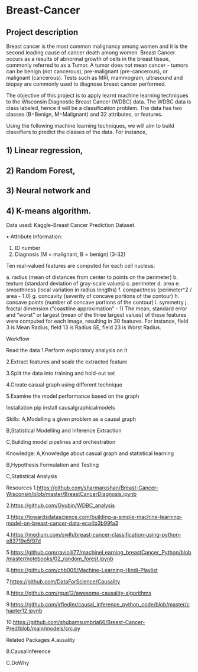 # Breast-Cancer

## Project description

Breast cancer is the most common malignancy among women and it is the second leading cause of cancer death among women. Breast Cancer occurs as a results of abnormal growth of cells in the breast tissue, commonly referred to as a Tumor. A tumor does not mean cancer - tumors can be benign (not cancerous), pre-malignant (pre-cancerous), or malignant (cancerous). Tests such as MRI, mammogram, ultrasound and biopsy are commonly used to diagnose breast cancer performed.

The objective of this project is to apply learnt machine learning techniques to the Wisconsin Diagnostic Breast Cancer (WDBC) data. The WDBC data is class labeled, hence it will be a classification problem. The data has two classes (B=Benign, M=Malignant) and 32 attributes, or features.

Using the following machine learning techniques, we will aim to build classifiers to predict the classes of the data. For instance, 

## 1) Linear regression,

## 2) Random Forest, 

## 3) Neural network and 

## 4) K-means algorithm.

Data used:  Kaggle-Breast Cancer Prediction Dataset.

•	Attribute Information:

1.	ID number 
2.  Diagnosis (M = malignant, B = benign) (3-32)

Ten real-valued features are computed for each cell nucleus:

a.	radius (mean of distances from center to points on the perimeter)
b.	texture (standard deviation of gray-scale values)
c.	perimeter
d.	area
e.	smoothness (local variation in radius lengths)
f.	compactness (perimeter^2 / area - 1.0)
g.	concavity (severity of concave portions of the contour)
h.	concave points (number of concave portions of the contour)
i.	symmetry
j.	fractal dimension (“coastline approximation” - 1)
The mean, standard error and “worst” or largest (mean of the three largest values) of these features were computed for each image, resulting in 30 features. For instance, field 3 is Mean Radius, field 13 is Radius SE, field 23 is Worst Radius.

Workflow
 
 Read the data
1.Perform exploratory analysis on it

2.Extract features and scale the extracted feature

3.Split the data into training and hold-out set

4.Create casual graph using different technique

5.Examine the model performance based on the graph

Installation
pip install causalgraphicalmodels

Skills:
A,Modelling a given problem as a causal graph

B,Statistical Modelling and Inference Extraction

C,Building model pipelines and orchestration

Knowledge:
A,Knowledge about casual graph and statistical learning

B,Hypothesis Formulation and Testing 

C,Statistical Analysis

Resources
1.https://github.com/sharmaroshan/Breast-Cancer-Wisconsin/blob/master/BreastCancerDiagnosis.ipynb

2.https://github.com/Gyubin/WDBC_analysis

3.https://towardsdatascience.com/building-a-simple-machine-learning-model-on-breast-cancer-data-eca4b3b99fa3

4.https://medium.com/swlh/breast-cancer-classification-using-python-e83719e5f97d

5.https://github.com/raviolli77/machineLearning_breastCancer_Python/blob/master/notebooks/02_random_forest.ipynb

6.https://github.com/chb005/Machine-Learning-Hindi-Playlist


7.https://github.com/DataForScience/Causality

8.https://github.com/rguo12/awesome-causality-algorithms

9.https://github.com/jrfiedler/causal_inference_python_code/blob/master/chapter12.ipynb

10.https://github.com/shubamsumbria66/Breast-Cancer-Pred/blob/main/models/src.py

Related Packages
A.ausality

B.CausalInference

C.DoWhy

